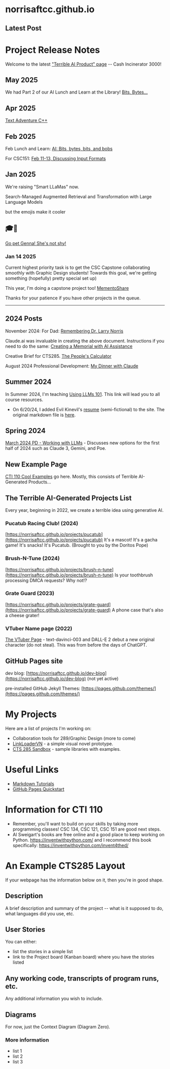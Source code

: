 # norrisaftcc.github.io

## Latest Post

# Project Release Notes

Welcome to the latest ["Terrible AI Product" page](projects/cashincinerator3000/) -- Cash Incinerator 3000!

## May 2025

We had Part 2 of our AI Lunch and Learn at the Library! [Bits, Bytes...](projects/25may_ai.html)

## Apr 2025
[Text Adventure C++](projects/textadv_25apr.html)

## Feb 2025

Feb Lunch and Learn: [AI: Bits, bytes, bits, and bobs](projects/25febaipd.html)

For CSC151: [Feb 11-13, Discussing Input Formats](projects/javafeb.html)

## Jan 2025
We're raising "Smart LLaMas" now.

Search-Managed Augmented Retrieval and Transformation with Large Language Models

but the emojis make it cooler

## 🎓🦙 
[Go pet Genna! She's not shy!](genna.html)


### Jan 14 2025
Current highest priority task is to get the CSC Capstone collaborating smoothly with Graphic Design students!
Towards this goal, we're getting something (hopefully) pretty special set up)

This year, I'm doing a capstone project too!
[MementoShare](/dr_norris/mementoshare.html)

Thanks for your patience if you have other projects in the queue.

----

## 2024 Posts

November 2024: For Dad: [Remembering Dr. Larry Norris](/dr_norris/)

Claude.ai was invaluable in creating the above document. Instructions if you need to do the same: [Creating a Memorial with AI Assistance](/dr_norris/making_of.html)


Creative Brief for CTS285. [The People's Calculator](https://norrisaftcc.github.io/projects/peoples_calc/)

August 2024 Professional Development: [My Dinner with Claude](https://norrisaftcc.github.io/_posts/2024/2024pd/)


## Summer 2024
In Summer 2024, I'm teaching [Using LLMs 101](https://norrisaftcc.github.io/_posts/2024/usingllms101/). This link will lead you to all course resources.
- On 6/20/24, I added Evil Kinevil's [resume](projects/misc/evil_resume.html) (semi-fictional) to the site. The original markdown file is [here](evil_resume.md).

## Spring 2024
[March 2024 PD - Working with LLMs](https://norrisaftcc.github.io/2024pd/) - Discusses new options for the first half of 2024 such as Claude 3, Gemini, and Poe.

## New Example Page 
[CTI 110 Cool Examples](cti110.html) go here. Mostly, this consists of Terrible AI-Generated Products...

## The Terrible AI-Generated Projects List
Every year, beginning in 2022, we create a terrible idea using generative AI. 

### Pucatub Racing Club! (2024)
[https://norrisaftcc.github.io/projects/pucatub](https://norrisaftcc.github.io/projects/pucatub) It's a mascot! It's a gacha game! It's snacks! It's Pucatub. (Brought to you by the Doritos Pope)

### Brush-N-Tune (2024)
[https://norrisaftcc.github.io/projects/brush-n-tune](https://norrisaftcc.github.io/projects/brush-n-tune) Is your toothbrush processing DMCA requests? Why not!?

### Grate Guard (2023)
[https://norrisaftcc.github.io/projects/grate-guard](https://norrisaftcc.github.io/projects/grate-guard) A phone case that's also a cheese grater!

### VTuber Name page (2022)
[The VTuber Page](/_posts_2023/vtuber.html) - text-davinci-003 and DALL-E 2 debut a new original character (do not steal). This was from before the days of ChatGPT.

## GitHub Pages site

dev blog: [https://norrisaftcc.github.io/dev-blog](https://norrisaftcc.github.io/dev-blog) (not yet active)

pre-installed GitHub Jekyll Themes: [https://pages.github.com/themes/](https://pages.github.com/themes/)


# My Projects
Here are a list of projects I'm working on:

- Collaboration tools for 289/Graphic Design (more to come)
- [LinkLoaderVN](https://github.com/norrisaftcc/linkloadervn) - a simple visual novel prototype.
- [CTS 285 Sandbox](https://github.com/norrisaftcc/CTS285_FA22_Sandbox) - sample libraries with examples.

# Useful Links
- [Markdown Tutorials](https://www.w3schools.io/file/markdown-introduction)
- [GitHub Pages Quickstart](https://pages.github.com)

# Information for CTI 110
- Remember, you'll want to build on your skills by taking more programming classes! CSC 134, CSC 121, CSC 151 are good next steps.
- Al Sweigart's books are free online and a good place to keep working on Python.
  https://inventwithpython.com/ and I recommend this book specifically: https://inventwithpython.com/invent4thed/

# An Example CTS285 Layout
If your webpage has the information below on it, then you're in good shape.

## Description
A brief description and summary of the project -- what is it supposed to do, what languages did you use, etc.

## User Stories
You can either:
- list the stories in a simple list
- link to the Project board (Kanban board) where you have the stories listed

## Any working code, transcripts of program runs, etc.
Any additional information you wish to include.

## Diagrams
For now, just the Context Diagram (Diagram Zero).

### More information
- list 1
- list 2
- list 3

<!-- Voiceflow chat widget script -->
<script type="text/javascript">
  (function(d, t) {
      var v = d.createElement(t), s = d.getElementsByTagName(t)[0];
      v.onload = function() {
        window.voiceflow.chat.load({
          verify: { projectID: '6793fbfb52bfdd46f63863f5' },
          url: 'https://general-runtime.voiceflow.com',
          versionID: 'production'
        });
      }
      v.src = "https://cdn.voiceflow.com/widget-next/bundle.mjs"; v.type = "text/javascript"; s.parentNode.insertBefore(v, s);
  })(document, 'script');
</script>